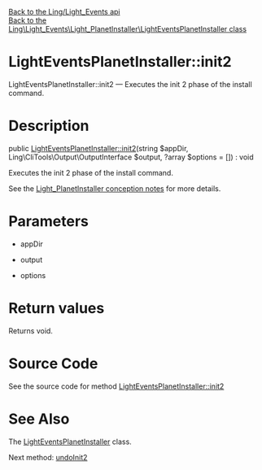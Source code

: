 [Back to the Ling/Light_Events api](https://github.com/lingtalfi/Light_Events/blob/master/doc/api/Ling/Light_Events.md)<br>
[Back to the Ling\Light_Events\Light_PlanetInstaller\LightEventsPlanetInstaller class](https://github.com/lingtalfi/Light_Events/blob/master/doc/api/Ling/Light_Events/Light_PlanetInstaller/LightEventsPlanetInstaller.md)


LightEventsPlanetInstaller::init2
================



LightEventsPlanetInstaller::init2 — Executes the init 2 phase of the install command.




Description
================


public [LightEventsPlanetInstaller::init2](https://github.com/lingtalfi/Light_Events/blob/master/doc/api/Ling/Light_Events/Light_PlanetInstaller/LightEventsPlanetInstaller/init2.md)(string $appDir, Ling\CliTools\Output\OutputInterface $output, ?array $options = []) : void




Executes the init 2 phase of the install command.

See the [Light_PlanetInstaller conception notes](https://github.com/lingtalfi/Light_PlanetInstaller/blob/master/doc/pages/conception-notes.md) for more details.




Parameters
================


- appDir

    

- output

    

- options

    


Return values
================

Returns void.








Source Code
===========
See the source code for method [LightEventsPlanetInstaller::init2](https://github.com/lingtalfi/Light_Events/blob/master/Light_PlanetInstaller/LightEventsPlanetInstaller.php#L20-L31)


See Also
================

The [LightEventsPlanetInstaller](https://github.com/lingtalfi/Light_Events/blob/master/doc/api/Ling/Light_Events/Light_PlanetInstaller/LightEventsPlanetInstaller.md) class.

Next method: [undoInit2](https://github.com/lingtalfi/Light_Events/blob/master/doc/api/Ling/Light_Events/Light_PlanetInstaller/LightEventsPlanetInstaller/undoInit2.md)<br>

